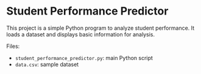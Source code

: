 # Student Performance Predictor

This project is a simple Python program to analyze student performance.
It loads a dataset and displays basic information for analysis.

Files:
- `student_performance_predictor.py`: main Python script
- `data.csv`: sample dataset
